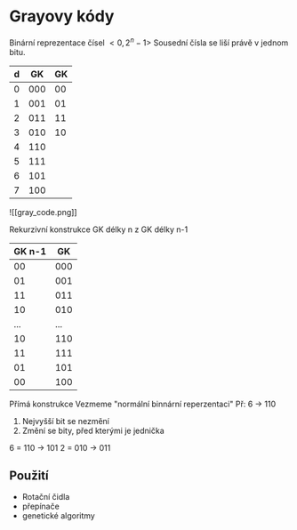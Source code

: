 # Grayovy kódy
Binární reprezentace čísel $<0, 2^n-1>$
Sousední čísla se liší právě v jednom bitu. 

| d   | GK  | GK  |
| --- | --- | --- |
| 0   | 000 | 00  |
| 1   | 001 | 01  |
| 2   | 011 | 11  |
| 3   | 010 | 10  |
| 4   | 110 |     |
| 5   | 111 |     |
| 6   | 101 |     |
| 7   | 100 |     |

![[gray_code.png]]

Rekurzivní konstrukce GK délky n z GK délky n-1

| GK n-1 | GK  |
| ------ | --- |
| 00     | 000 |
| 01     | 001 |
| 11     | 011 |
| 10     | 010 |
| ...       | ...    |
| 10     | 110 |
| 11     | 111 |
| 01     | 101 |
| 00     | 100 |

Přímá konstrukce
Vezmeme "normální binnární reperzentaci"
Př: 6 -> 110

1) Nejvyšší bit se nezmění
2) Změní se bity, před kterými je jednička

6 = 110 -> 101
2 = 010 -> 011


## Použití
- Rotační čidla 
- přepínače
- genetické algoritmy
